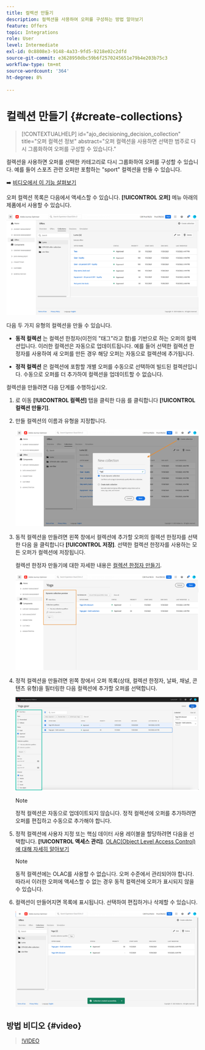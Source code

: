 ```yaml
---
title: 컬렉션 만들기
description: 컬렉션을 사용하여 오퍼를 구성하는 방법 알아보기
feature: Offers
topic: Integrations
role: User
level: Intermediate
exl-id: 0c8808e3-9148-4a33-9fd5-9218e02c2dfd
source-git-commit: e3628950dbc59b6f2570245651e79b4e203b75c3
workflow-type: tm+mt
source-wordcount: '364'
ht-degree: 8%

---
```


# 컬렉션 만들기 {#create-collections}

>[!CONTEXTUALHELP]
>id="ajo_decisioning_decision_collection"
>title="오퍼 컬렉션 정보"
>abstract="오퍼 컬렉션을 사용하면 선택한 범주로 다시 그룹화하여 오퍼를 구성할 수 있습니다."

컬렉션을 사용하면 오퍼를 선택한 카테고리로 다시 그룹화하여 오퍼를 구성할 수 있습니다. 예를 들어 스포츠 관련 오퍼만 포함하는 &quot;sport&quot; 컬렉션을 만들 수 있습니다.

➡️ [비디오에서 이 기능 살펴보기](#video)

오퍼 컬렉션 목록은 다음에서 액세스할 수 있습니다. **[!UICONTROL 오퍼]** 메뉴 아래의 제품에서 사용할 수 있습니다.

![](../assets/collections_list.png)

다음 두 가지 유형의 컬렉션을 만들 수 있습니다.

* **동적 컬렉션** 는 컬렉션 한정자(이전의 &quot;태그&quot;라고 함)를 기반으로 하는 오퍼의 컬렉션입니다. 이러한 컬렉션은 자동으로 업데이트됩니다. 예를 들어 선택한 컬렉션 한정자를 사용하여 새 오퍼를 만든 경우 해당 오퍼는 자동으로 컬렉션에 추가됩니다.

* **정적 컬렉션** 은 컬렉션에 포함할 개별 오퍼를 수동으로 선택하여 빌드된 컬렉션입니다. 수동으로 오퍼를 더 추가하여 컬렉션을 업데이트할 수 없습니다.

컬렉션을 만들려면 다음 단계를 수행하십시오.

1. 로 이동 **[!UICONTROL 컬렉션]** 탭을 클릭한 다음 를 클릭합니다 **[!UICONTROL 컬렉션 만들기]**.

1. 만들 컬렉션의 이름과 유형을 지정합니다.

   ![](../assets/collection_create.png)

1. 동적 컬렉션을 만들려면 왼쪽 창에서 컬렉션에 추가할 오퍼의 컬렉션 한정자를 선택한 다음 을 클릭합니다 **[!UICONTROL 저장]**. 선택한 컬렉션 한정자를 사용하는 모든 오퍼가 컬렉션에 저장됩니다.

   컬렉션 한정자 만들기에 대한 자세한 내용은 [컬렉션 한정자 만들기](../offer-library/creating-tags.md).

   ![](../assets/dynamic_collection.png)

1. 정적 컬렉션을 만들려면 왼쪽 창에서 오퍼 목록(상태, 컬렉션 한정자, 날짜, 채널, 콘텐츠 유형)을 필터링한 다음 컬렉션에 추가할 오퍼를 선택합니다.

   ![](../assets/static_collection.png)

   >[!NOTE]
   >
   >정적 컬렉션은 자동으로 업데이트되지 않습니다. 정적 컬렉션에 오퍼를 추가하려면 오퍼를 편집하고 수동으로 추가해야 합니다.

1. 정적 컬렉션에 사용자 지정 또는 핵심 데이터 사용 레이블을 할당하려면 다음을 선택합니다. **[!UICONTROL 액세스 관리]**. [OLAC(Object Level Access Control)에 대해 자세히 알아보기](../../administration/object-based-access.md)

   >[!NOTE]
   >
   >동적 컬렉션에는 OLAC를 사용할 수 없습니다. 오퍼 수준에서 관리되어야 합니다. 따라서 이러한 오퍼에 액세스할 수 없는 경우 동적 컬렉션에 오퍼가 표시되지 않을 수 있습니다.

1. 컬렉션이 만들어지면 목록에 표시됩니다. 선택하여 편집하거나 삭제할 수 있습니다.

   ![](../assets/collection_created.png)

## 방법 비디오 {#video}

>[!VIDEO](https://video.tv.adobe.com/v/329376?quality=12)



